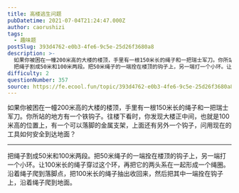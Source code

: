 ```yaml
---
title: 高楼逃生问题
pubDatetime: 2021-07-04T21:24:47.000Z
author: caorushizi
tags:
  - 趣味题
postSlug: 393d4762-e0b3-4fe6-9c5e-25d26f3680a8
description: >-
  如果你被困在一幢200米高的大楼的楼顶，手里有一根150米长的绳子和一把瑞士军刀。你所站的地方有一个铁钩子。往楼下看时，你发现大楼正中间，也就是100米高的位置上，有一个可以落脚的金属支架，上面还有另外一个钩子，问用现在的工具如何安全到达地面？
  把绳子割成50米和100米两段。把50米绳子的一端拴在楼顶的钩子上，另一端打一个小环。让100米长的绳子穿过这个环，再把它的两头系在一起形成一个绳圈。沿着
difficulty: 2
questionNumber: 357
source: https://fe.ecool.fun/topic/393d4762-e0b3-4fe6-9c5e-25d26f3680a8
---
```


如果你被困在一幢200米高的大楼的楼顶，手里有一根150米长的绳子和一把瑞士军刀。你所站的地方有一个铁钩子。往楼下看时，你发现大楼正中间，也就是100米高的位置上，有一个可以落脚的金属支架，上面还有另外一个钩子，问用现在的工具如何安全到达地面？

---

把绳子割成50米和100米两段。把50米绳子的一端拴在楼顶的钩子上，另一端打一个小环。让100米长的绳子穿过这个环，再把它的两头系在一起形成一个绳圈。沿着绳子爬到落脚点，把100米长的绳子抽出收回来，然后把其中一端拴在钩子上，沿着绳子爬到地面。
